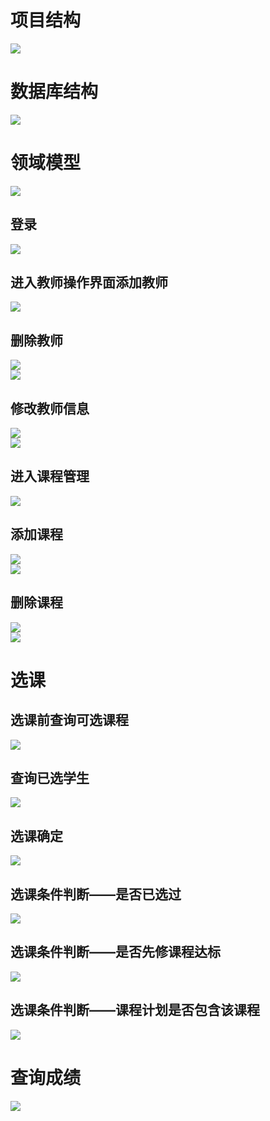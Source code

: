 # 项目结构  
![](images/结构.png)  
# 数据库结构  
![](images/数据库结构.png)  
# 领域模型  
![](images/1.bmp)  
## 登录  
![](images/登陆.PNG)  
## 进入教师操作界面添加教师  
![](images/添加教师.PNG)  
## 删除教师  
![](images/删除教师.PNG)  
![](images/删除教师2.PNG)  
## 修改教师信息  
![](images/修改教师.PNG)  
![](images/修改教师2.PNG)  
## 进入课程管理  
![](images/课程-查询.PNG)  
## 添加课程  
![](images/增加课程1.PNG)  
![](images/添加课程2.PNG)  
## 删除课程  
![](images/删除课程1.PNG)  
![](images/删除课程2.PNG)  
# 选课  
## 选课前查询可选课程  
![](images/查询可选课程.PNG)  
## 查询已选学生  
![](images/查看已选学生.PNG)  
## 选课确定  
![](images/选课确定.PNG)	
## 选课条件判断——是否已选过  
![](images/已选过.PNG)  
## 选课条件判断——是否先修课程达标  
![](images/先修课程不达标.PNG)  
## 选课条件判断——课程计划是否包含该课程  
![](images/不包含该课程.PNG)  
# 查询成绩  
![](images/成绩.PNG)




















	







